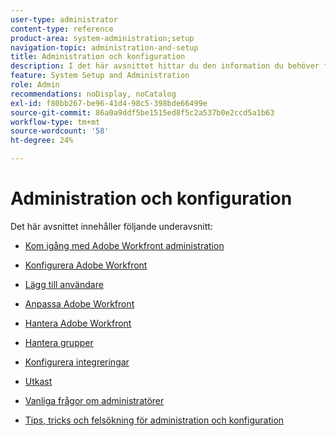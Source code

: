 ```yaml
---
user-type: administrator
content-type: reference
product-area: system-administration;setup
navigation-topic: administration-and-setup
title: Administration och konfiguration
description: I det här avsnittet hittar du den information du behöver för att hantera Workfront-systemet.
feature: System Setup and Administration
role: Admin
recommendations: noDisplay, noCatalog
exl-id: f80bb267-be96-41d4-98c5-398bde66499e
source-git-commit: 86a0a9ddf5be1515ed8f5c2a537b0e2ccd5a1b63
workflow-type: tm+mt
source-wordcount: '58'
ht-degree: 24%

---
```


# Administration och konfiguration

Det här avsnittet innehåller följande underavsnitt:

* [Kom igång med Adobe Workfront administration](../administration-and-setup/get-started-wf-administration/get-started-with-wf-administration.md)
  <!--
  <li data-mc-conditions="QuicksilverOrClassic.Draft mode"><a href="../administration-and-setup/adobe-admin-console/wf-admin-in-admin-console.md" class="MCXref xref" xrefformat="{para}">Workfront administration in the Adobe Admin Console</a> </li>
  -->

* [Konfigurera Adobe Workfront](../administration-and-setup/set-up-workfront/set-up-workfront.md)
* [Lägg till användare](../administration-and-setup/add-users/add-users.md)
* [Anpassa Adobe Workfront](../administration-and-setup/customize-workfront/customize-workfront.md)
* [Hantera Adobe Workfront](../administration-and-setup/manage-workfront/manage-workfront.md)
* [Hantera grupper](../administration-and-setup/manage-groups/manage-groups.md)
* [Konfigurera integreringar](../administration-and-setup/configure-integrations/workfront-integrations.md)
* [Utkast](../administration-and-setup/blueprints/blueprints.md)
* [Vanliga frågor om administratörer](../administration-and-setup/administrator-faqs/adminstrator-faqs.md)
* [Tips, tricks och felsökning för administration och konfiguration](../administration-and-setup/tips-tricks-and-troubleshooting/ttt-admin-setup.md)
